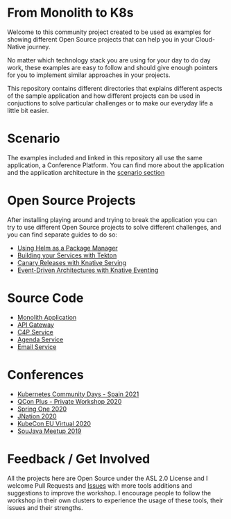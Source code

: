 # From Monolith to K8s

Welcome to this community project created to be used as examples for showing different Open Source projects that can help you in your Cloud-Native journey. 

No matter which technology stack  you are using for your day to do day work, these examples are easy to follow and should give enough pointers for you to implement similar approaches in your projects. 

This repository contains different directories that explains different aspects of the sample application and how different projects can be used in conjuctions to solve particular challenges or to make our everyday life a little bit easier. 

# Scenario

The examples included and linked in this repository all use the same application, a Conference Platform. You can find more about the application and the application architecture in the [scenario section](scenario.md)


# Open Source Projects 

After installing playing around and trying to break the application you can try to use different Open Source projects to solve different challenges, and you can find separate guides to do so: 
- [Using Helm as a Package Manager](helm/README.md)
- [Building your Services with Tekton](tekton/README.md)
- [Canary Releases with Knative Serving](knative/README.md)
- [Event-Driven Architectures with Knative Eventing](knative/README.md)

# Source Code

- [Monolith Application](https://github.com/salaboy/fmtok8s-monolith)
- [API Gateway](https://github.com/salaboy/fmtok8s-api-gateway)
- [C4P Service](https://github.com/salaboy/fmtok8s-c4p-rest)
- [Agenda Service](https://github.com/salaboy/fmtok8s-c4p-rest)
- [Email Service](https://github.com/salaboy/fmtok8s-email-rest)

# Conferences
- [Kubernetes Community Days - Spain 2021](https://www.slideshare.net/salaboy/kubernetes-community-day-spain-crossplane)
- [QCon Plus - Private Workshop 2020](https://www.slideshare.net/salaboy/qcon-plus-from-monoliths-to-k8s-workshop)
- [Spring One 2020](https://www.slideshare.net/salaboy/from-monolith-to-k8s-spring-one-2020)
- [JNation 2020](https://salaboy.com/2020/06/02/jnation-2020-from-monolith-to-k8s/)
- [KubeCon EU Virtual 2020](https://kccnceu20.sched.com/event/Zen3/how-we-migrated-our-monolith-to-k8s-and-became-a-high-performing-team-mauricio-salatino-camundalearnk8s-tracy-miranda-cloudbees)
- [SouJava Meetup 2019](https://salaboy.com/2019/11/07/from-monolith-to-k8s-soujava/)



# Feedback / Get Involved


All the projects here are Open Source under the ASL 2.0 License and I welcome Pull Requests and [Issues](http://github.com/salaboy/from-monolith-to-k8s/issues) with more tools additions and suggestions to improve the workshop. 
I encourage people to follow the workshop in their own clusters to experience the usage of these tools, their issues and their strengths. 
